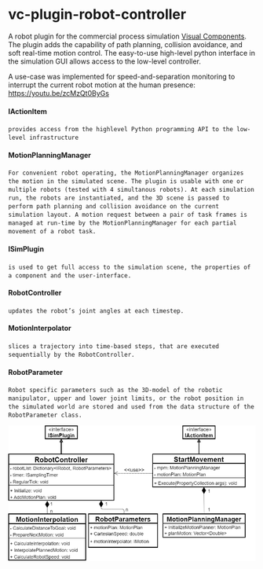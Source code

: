 # vc-plugin-robot-controller

A robot plugin for the commercial process simulation [Visual Components](https://visualcomponents.com).<br>
The plugin adds the capability of path planning, collision avoidance, and soft real-time motion control.
The easy-to-use high-level python interface in the simulation GUI allows access to the low-level controller. 

A use-case was implemented for speed-and-separation monitoring to interrupt the current robot motion at the human presence:
https://youtu.be/zcMzQt0ByGs

#### IActionItem <br>
`provides access from the highlevel Python programming API to the low-level infrastructure`<br>

#### MotionPlanningManager<br>
`For convenient robot operating, the MotionPlanningManager organizes the motion in the simulated scene. The plugin is usable with one or multiple robots (tested with 4 simultanous robots).
At each simulation run, the robots are instantiated, and the 3D scene is passed to perform path planning and collision avoidance on the current simulation layout.
A motion request between a pair of task frames is managed at run-time by the MotionPlanningManager for each partial movement of a robot task.`<br>

#### ISimPlugin <br>
`is used to get full access to the simulation scene, the properties of a component and the user-interface.`<br>

#### RobotController<br>
`updates the robot’s joint angles at each timestep.`

#### MotionInterpolator<br>
`slices a trajectory into time-based steps, that are executed sequentially by the RobotController.`<br>

#### RobotParameter<br>
`Robot specific parameters such as the 3D-model of the robotic manipulator, upper and lower joint limits, or the robot position in the simulated world are stored
and used from the data structure of the RobotParameter class.`<br>

<img src="https://github.com/mwojtynek/vc-plugin-robot-controller/blob/main/vc-plugin-class-diagram.png" alt="drawing" width="750"/>
